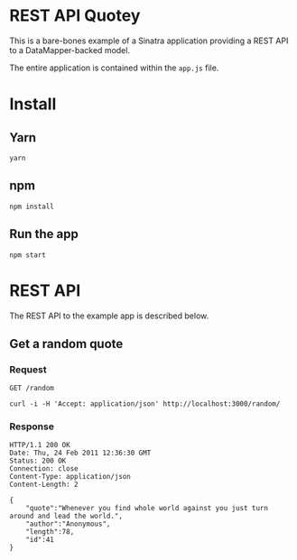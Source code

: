 # REST API Quotey

This is a bare-bones example of a Sinatra application providing a REST
API to a DataMapper-backed model.

The entire application is contained within the `app.js` file.

# Install

## Yarn

    yarn

## npm

    npm install

## Run the app

    npm start

# REST API

The REST API to the example app is described below.

## Get a random quote

### Request

`GET /random`

    curl -i -H 'Accept: application/json' http://localhost:3000/random/

### Response

    HTTP/1.1 200 OK
    Date: Thu, 24 Feb 2011 12:36:30 GMT
    Status: 200 OK
    Connection: close
    Content-Type: application/json
    Content-Length: 2

    {
        "quote":"Whenever you find whole world against you just turn around and lead the world.",
        "author":"Anonymous",
        "length":78,
        "id":41
    }
